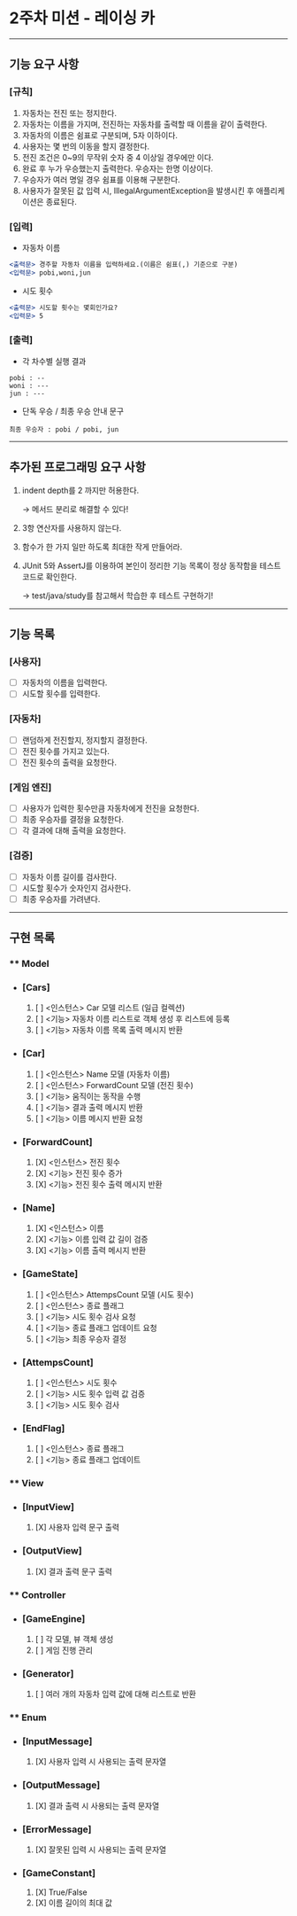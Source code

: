 
# 2주차 미션 - 레이싱 카

- - -

## 기능 요구 사항

### <strong>[규칙]</strong>
1. 자동차는 전진 또는 정지한다.
2. 자동차는 이름을 가지며, 전진하는 자동차를 출력할 때 이름을 같이 출력한다.
3. 자동차의 이름은 쉼표로 구분되며, 5자 이하이다.
4. 사용자는 몇 번의 이동을 할지 결정한다.
5. 전진 조건은 0~9의 무작위 숫자 중 4 이상일 경우에만 이다.
6. 완료 후 누가 우승했는지 출력한다. 우승자는 한명 이상이다.
7. 우승자가 여러 명일 경우 쉼표를 이용해 구분한다.
8. 사용자가 잘못된 값 입력 시, IllegalArgumentException을 발생시킨 후 애플리케이션은 종료된다.

### <strong>[입력]</strong>

- 자동차 이름

```jsx
<출력문> 경주할 자동차 이름을 입력하세요.(이름은 쉼표(,) 기준으로 구분)
<입력문> pobi,woni,jun
```

- 시도 횟수

```jsx
<출력문> 시도할 횟수는 몇회인가요?
<입력문> 5
```

### <strong>[출력]</strong>

- 각 차수별 실행 결과

```text
pobi : --
woni : ---
jun : ---
```

- 단독 우승 / 최종 우승 안내 문구

```text
최종 우승자 : pobi / pobi, jun
```

- - -

## 추가된 프로그래밍 요구 사항

1. indent depth를 2 까지만 허용한다.

    → 메서드 분리로 해결할 수 있다!
    
2. 3항 연산자를 사용하지 않는다.
3. 함수가 한 가지 일만 하도록 최대한 작게 만들어라.
4. JUnit 5와 AssertJ를 이용하여 본인이 정리한 기능 목록이 정상 동작함을 테스트 코드로 확인한다.
    
    → test/java/study를 참고해서 학습한 후 테스트 구현하기!

- - -

## 기능 목록

### <strong>[사용자]</strong>

- [ ] 자동차의 이름을 입력한다.
- [ ] 시도할 횟수를 입력한다.

### <strong>[자동차]</strong>

- [ ] 랜덤하게 전진할지, 정지할지 결정한다.
- [ ] 전진 횟수를 가지고 있는다.
- [ ] 전진 횟수의 출력을 요청한다.

### <strong>[게임 엔진]</strong>

- [ ] 사용자가 입력한 횟수만큼 자동차에게 전진을 요청한다.
- [ ] 최종 우승자를 결정을 요청한다.
- [ ] 각 결과에 대해 출력을 요청한다.

### <strong>[검증]</strong>

- [ ] 자동차 이름 길이를 검사한다.
- [ ] 시도할 횟수가 숫자인지 검사한다.
- [ ] 최종 우승자를 가려낸다.

- - -

## 구현 목록

### ** Model

- ### <strong>[Cars]</strong>
  1. [ ] <인스턴스> Car 모델 리스트 (일급 컬렉션)
  2. [ ] <기능> 자동차 이름 리스트로 객체 생성 후 리스트에 등록
  3. [ ] <기능> 자동차 이름 목록 출력 메시지 반환

- ### <strong>[Car]</strong>
  1. [ ] <인스턴스> Name 모델 (자동차 이름)
  2. [ ] <인스턴스> ForwardCount 모델 (전진 횟수)
  3. [ ] <기능> 움직이는 동작을 수행
  4. [ ] <기능> 결과 출력 메시지 반환
  5. [ ] <기능> 이름 메시지 반환 요청

- ### <strong>[ForwardCount]</strong>
  1. [X] <인스턴스> 전진 횟수
  2. [X] <기능> 전진 횟수 증가
  3. [X] <기능> 전진 횟수 출력 메시지 반환

- ### <strong>[Name]</strong>
  1. [X] <인스턴스> 이름
  2. [X] <기능> 이름 입력 값 길이 검증
  3. [X] <기능> 이름 출력 메시지 반환

- ### <strong>[GameState]</strong>
  1. [ ] <인스턴스> AttempsCount 모델 (시도 횟수)
  2. [ ] <인스턴스> 종료 플래그
  3. [ ] <기능> 시도 횟수 검사 요청
  5. [ ] <기능> 종료 플래그 업데이트 요청
  6. [ ] <기능> 최종 우승자 결정

- ### <strong>[AttempsCount]</strong>
  1. [ ] <인스턴스> 시도 횟수
  2. [ ] <기능> 시도 횟수 입력 값 검증
  3. [ ] <기능> 시도 횟수 검사

- ### <strong>[EndFlag]</strong>
  1. [ ] <인스턴스> 종료 플래그
  2. [ ] <기능> 종료 플래그 업데이트

### ** View

- ### <strong>[InputView]</strong>
  1. [X] 사용자 입력 문구 출력

- ### <strong>[OutputView]</strong>
  1. [X] 결과 출력 문구 출력

### ** Controller

- ### <strong>[GameEngine]</strong>
  1. [ ] 각 모델, 뷰 객체 생성
  2. [ ] 게임 진행 관리

- ### <strong>[Generator]</strong>
  1. [ ] 여러 개의 자동차 입력 값에 대해 리스트로 반환

### ** Enum

- ### <strong>[InputMessage]</strong>
  1. [X] 사용자 입력 시 사용되는 출력 문자열

- ### <strong>[OutputMessage]</strong>
  1. [X] 결과 출력 시 사용되는 출력 문자열

- ### <strong>[ErrorMessage]</strong>
  1. [X] 잘못된 입력 시 사용되는 출력 문자열

- ### <strong>[GameConstant]</strong>
  1. [X] True/False
  2. [X] 이름 길이의 최대 값